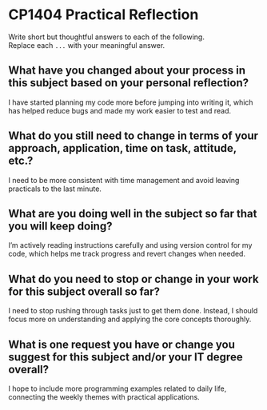 # CP1404 Practical Reflection

Write short but thoughtful answers to each of the following.  
Replace each `...` with your meaningful answer.

## What have you changed about your process in this subject based on your personal reflection?

I have started planning my code more before jumping into writing it, which has helped reduce bugs and made my work easier to test and read.

## What do you still need to change in terms of your approach, application, time on task, attitude, etc.?

I need to be more consistent with time management and avoid leaving practicals to the last minute.

## What are you doing well in the subject so far that you will keep doing?

I’m actively reading instructions carefully and using version control for my code, which helps me track progress and revert changes when needed.

## What do you need to stop or change in your work for this subject overall so far?

I need to stop rushing through tasks just to get them done. Instead, I should focus more on understanding and applying the core concepts thoroughly.

## What is one request you have or change you suggest for this subject and/or your IT degree overall?

I hope to include more programming examples related to daily life, connecting the weekly themes with practical applications.
